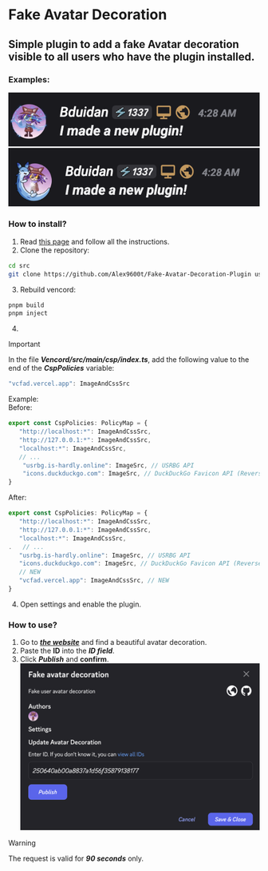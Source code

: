# Fake Avatar Decoration

## Simple plugin to add a fake Avatar decoration visible to all users who have the plugin installed.

### Examples:
![deco 0](https://github.com/Alex9600t/public-data/blob/main/fad/RM_img_0.png?raw=true)
![deco 1](https://github.com/Alex9600t/public-data/blob/main/fad/RM_img_1.png?raw=true)

### How to install?
1) Read [this page](https://docs.vencord.dev/installing) and follow all the instructions.
2) Clone the repository:
```sh
cd src
git clone https://github.com/Alex9600t/Fake-Avatar-Decoration-Plugin userplugins/fakeAvatarDecoration
```
3) Rebuild vencord:
```sh
pnpm build
pnpm inject
```
4) 
> [!IMPORTANT]
> In the file ***Vencord/src/main/csp/index.ts***, add the following value to the end of the ***CspPolicies*** variable:
> ```ts
> "vcfad.vercel.app": ImageAndCssSrc
> ```
>
> Example:  
> Before:
> ```ts
> export const CspPolicies: PolicyMap = {
>    "http://localhost:*": ImageAndCssSrc,
>    "http://127.0.0.1:*": ImageAndCssSrc,
>    "localhost:*": ImageAndCssSrc,
>    // ...
>     "usrbg.is-hardly.online": ImageSrc, // USRBG API
>     "icons.duckduckgo.com": ImageSrc, // DuckDuckGo Favicon API (Reverse Image Search)
> }
> ```
> After:
> ```ts
> export const CspPolicies: PolicyMap = {
>    "http://localhost:*": ImageAndCssSrc,
>    "http://127.0.0.1:*": ImageAndCssSrc,
>    "localhost:*": ImageAndCssSrc,
>.   // ...
>    "usrbg.is-hardly.online": ImageSrc, // USRBG API
>    "icons.duckduckgo.com": ImageSrc, // DuckDuckGo Favicon API (Reverse Image Search)
>    // NEW
>    "vcfad.vercel.app": ImageAndCssSrc, // NEW
> }
> ```
4) Open settings and enable the plugin.
### How to use?
1) Go to ***[the website](https://vcfad.vercel.app/list)*** and find a beautiful avatar decoration.
2) Paste the **ID** into the ***ID field***.
3) Click ***Publish*** and **confirm**.
![deco 0](https://github.com/Alex9600t/public-data/blob/main/fad/RM_img_2.png?raw=true)
> [!WARNING]
> The request is valid for ***90 seconds*** only.